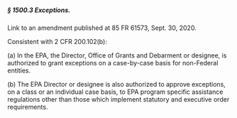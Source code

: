 ##### § 1500.3 Exceptions. #####

Link to an amendment published at 85 FR 61573, Sept. 30, 2020.

Consistent with 2 CFR 200.102(b):

(a) In the EPA, the Director, Office of Grants and Debarment or designee, is authorized to grant exceptions on a case-by-case basis for non-Federal entities.

(b) The EPA Director or designee is also authorized to approve exceptions, on a class or an individual case basis, to EPA program specific assistance regulations other than those which implement statutory and executive order requirements.